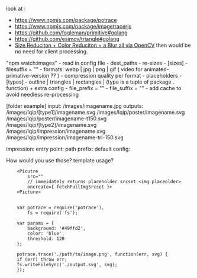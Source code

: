look at : 

- https://www.npmjs.com/package/potrace
- https://www.npmjs.com/package/imagetracerjs
- https://github.com/fogleman/primitive#golang
- https://github.com/esimov/triangle#golang
- [Size Reduciton + Color Reduciton + a Blur all via OpenCV](https://docs.opencv.org/3.0-beta/doc/py_tutorials/py_ml/py_kmeans/py_kmeans_opencv/py_kmeans_opencv.html) then would be no need for client processing.


"npm watch:images"
    - read in config file
        - dest_paths
        - re-sizes
            - [sizes]
            - filesuffix = ""
            - formats: webp | jpg | png | gif ( video for animated-primative-version ?? )
            - compression quality per format
        - placeholders
            - [types]
                - outline | triangles | rectangles | (type is a tuple of package . function) + extra config
            - file_prefix = ""
            - file_suffix = ""
    - add cache to avoid needless re-processing



[folder example]
input: /images/imagename.jpg
outputs:
/images/lqip/[type1]/imagename.svg
/images/lqip/poster/imagename.svg
/images/lqip/poster/imagename-t150.svg
/images/lqip/[type2]/imagename.svg
/images/lqip/impression/imagename.svg
/images/lqip/impression/imagename-tri-150.svg


impression:
    entry point:
    path prefix:
    default config:


How would you use those?
    template usage?
        
        <Picutre 
            src=""
            // immeidately returns placeholder srcset <img placeolder>
            oncreate={ fetchFullImgSrcset }>
        <Picture>


        var potrace = require('potrace'),
            fs = require('fs');

        var params = {
            background: '#49ffd2',
            color: 'blue',
            threshold: 120
        };

        potrace.trace('./path/to/image.png', function(err, svg) {
        if (err) throw err;
        fs.writeFileSync('./output.svg', svg);
        });

